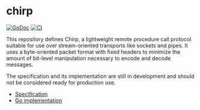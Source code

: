 # chirp

[![GoDoc](https://img.shields.io/static/v1?label=godoc&message=reference&color=mistyrose)](https://pkg.go.dev/github.com/creachadair/chirp)
[![CI](https://github.com/creachadair/chirp/actions/workflows/go-presubmit.yml/badge.svg?event=push&branch=main)](https://github.com/creachadair/chirp/actions/workflows/go-presubmit.yml)

This repository defines Chirp, a lightweight remote procedure call protocol
suitable for use over stream-oriented transports like sockets and pipes. It
uses a byte-oriented packet format with fixed headers to minimize the
amount of bit-level manipulation necessary to encode and decode messages.

The specification and its implementation are still in development and should
not be considered ready for production use.

- [Specification](spec.md)
- [Go implementation](https://godoc.org/github.com/creachadair/chirp)
